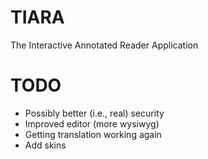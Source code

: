 TIARA
=====

The Interactive Annotated Reader Application

# TODO
* Possibly better (i.e., real) security
* Improved editor (more wysiwyg)
* Getting translation working again
* Add skins
